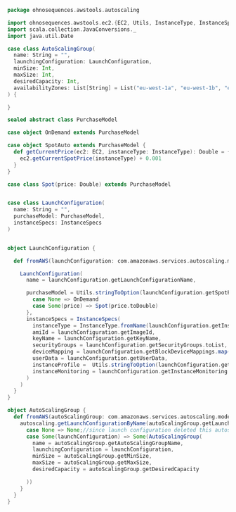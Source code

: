 
```scala
package ohnosequences.awstools.autoscaling

import ohnosequences.awstools.ec2.{EC2, Utils, InstanceType, InstanceSpecs}
import scala.collection.JavaConversions._
import java.util.Date

case class AutoScalingGroup(
  name: String = "",
  launchingConfiguration: LaunchConfiguration,
  minSize: Int,
  maxSize: Int,
  desiredCapacity: Int,
  availabilityZones: List[String] = List("eu-west-1a", "eu-west-1b", "eu-west-1c")
) {

}

sealed abstract class PurchaseModel

case object OnDemand extends PurchaseModel

case object SpotAuto extends PurchaseModel {
  def getCurrentPrice(ec2: EC2, instanceType: InstanceType): Double = {
    ec2.getCurrentSpotPrice(instanceType) + 0.001
  }
}

case class Spot(price: Double) extends PurchaseModel


case class LaunchConfiguration(
  name: String = "",
  purchaseModel: PurchaseModel,
  instanceSpecs: InstanceSpecs
)


object LaunchConfiguration {

  def fromAWS(launchConfiguration: com.amazonaws.services.autoscaling.model.LaunchConfiguration): LaunchConfiguration = {

    LaunchConfiguration(
      name = launchConfiguration.getLaunchConfigurationName,

      purchaseModel = Utils.stringToOption(launchConfiguration.getSpotPrice) match {
        case None => OnDemand
        case Some(price) => Spot(price.toDouble)
      },
      instanceSpecs = InstanceSpecs(
        instanceType = InstanceType.fromName(launchConfiguration.getInstanceType),
        amiId = launchConfiguration.getImageId,
        keyName = launchConfiguration.getKeyName,
        securityGroups = launchConfiguration.getSecurityGroups.toList,
        deviceMapping = launchConfiguration.getBlockDeviceMappings.map(m => (m.getDeviceName, m.getVirtualName)).toMap,
        userData = launchConfiguration.getUserData,
        instanceProfile =  Utils.stringToOption(launchConfiguration.getIamInstanceProfile),
        instanceMonitoring = launchConfiguration.getInstanceMonitoring.isEnabled
      )
    )
  }
}

object AutoScalingGroup {
  def fromAWS(autoScalingGroup: com.amazonaws.services.autoscaling.model.AutoScalingGroup, autoscaling: AutoScaling): Option[AutoScalingGroup] = {
    autoscaling.getLaunchConfigurationByName(autoScalingGroup.getLaunchConfigurationName) match {
      case None => None;//since launch configuration deleted this autoscaling group will be deleted soon
      case Some(launchConfiguration) => Some(AutoScalingGroup(
        name = autoScalingGroup.getAutoScalingGroupName,
        launchingConfiguration = launchConfiguration,
        minSize = autoScalingGroup.getMinSize,
        maxSize = autoScalingGroup.getMaxSize,
        desiredCapacity = autoScalingGroup.getDesiredCapacity

      ))
    }
  }
}

```




[main/scala/ohnosequences/awstools/autoscaling/AutoScaling.scala]: AutoScaling.scala.md
[main/scala/ohnosequences/awstools/autoscaling/AutoScalingGroup.scala]: AutoScalingGroup.scala.md
[main/scala/ohnosequences/awstools/AWSClients.scala]: ../AWSClients.scala.md
[main/scala/ohnosequences/awstools/dynamodb/DynamoDBUtils.scala]: ../dynamodb/DynamoDBUtils.scala.md
[main/scala/ohnosequences/awstools/ec2/EC2.scala]: ../ec2/EC2.scala.md
[main/scala/ohnosequences/awstools/ec2/Filters.scala]: ../ec2/Filters.scala.md
[main/scala/ohnosequences/awstools/ec2/InstanceType.scala]: ../ec2/InstanceType.scala.md
[main/scala/ohnosequences/awstools/ec2/Utils.scala]: ../ec2/Utils.scala.md
[main/scala/ohnosequences/awstools/regions/Region.scala]: ../regions/Region.scala.md
[main/scala/ohnosequences/awstools/s3/S3.scala]: ../s3/S3.scala.md
[main/scala/ohnosequences/awstools/sns/SNS.scala]: ../sns/SNS.scala.md
[main/scala/ohnosequences/awstools/sns/Topic.scala]: ../sns/Topic.scala.md
[main/scala/ohnosequences/awstools/sqs/Queue.scala]: ../sqs/Queue.scala.md
[main/scala/ohnosequences/awstools/sqs/SQS.scala]: ../sqs/SQS.scala.md
[main/scala/ohnosequences/awstools/utils/AutoScalingUtils.scala]: ../utils/AutoScalingUtils.scala.md
[main/scala/ohnosequences/awstools/utils/DynamoDBUtils.scala]: ../utils/DynamoDBUtils.scala.md
[main/scala/ohnosequences/awstools/utils/SQSUtils.scala]: ../utils/SQSUtils.scala.md
[main/scala/ohnosequences/benchmark/Benchmark.scala]: ../../benchmark/Benchmark.scala.md
[main/scala/ohnosequences/logging/Logger.scala]: ../../logging/Logger.scala.md
[main/scala/ohnosequences/logging/S3Logger.scala]: ../../logging/S3Logger.scala.md
[test/scala/ohnosequences/awstools/AWSClients.scala]: ../../../../../test/scala/ohnosequences/awstools/AWSClients.scala.md
[test/scala/ohnosequences/awstools/EC2Tests.scala]: ../../../../../test/scala/ohnosequences/awstools/EC2Tests.scala.md
[test/scala/ohnosequences/awstools/RegionTests.scala]: ../../../../../test/scala/ohnosequences/awstools/RegionTests.scala.md
[test/scala/ohnosequences/awstools/S3Tests.scala]: ../../../../../test/scala/ohnosequences/awstools/S3Tests.scala.md
[test/scala/ohnosequences/awstools/SQSTests.scala]: ../../../../../test/scala/ohnosequences/awstools/SQSTests.scala.md